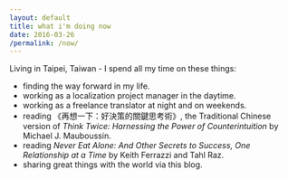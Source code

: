 ```yaml
---
layout: default
title: what i'm doing now
date: 2016-03-26
/permalink: /now/
---
```


Living in Taipei, Taiwan - I spend all my time on these things:
<ul class="dashed">
  <li>finding the way forward in my life.</li>
  <li>working as a localization project manager in the daytime.</li>
  <li>working as a freelance translator at night and on weekends.
  <li>reading 《再想一下：好決策的關鍵思考術》, the Traditional Chinese version of <i>Think Twice: Harnessing the Power of Counterintuition</i> by Michael J. Mauboussin.</li>
  <li>reading <i>Never Eat Alone: And Other Secrets to Success, One Relationship at a Time</i> by Keith Ferrazzi and Tahl Raz.</li>
  <li>sharing great things with the world via this blog.</li>
</ul>
